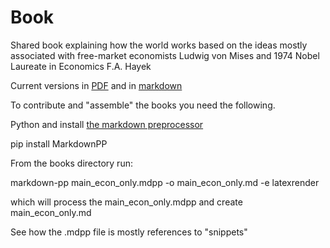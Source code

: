 # Book
Shared book explaining how the world works based on the ideas mostly associated with free-market economists Ludwig von Mises and 1974 Nobel Laureate in Economics F.A. Hayek


Current versions in <a href="./books/Book.pdf" target="_blank">PDF</a> and in <a href="./books/main_econ_only.md" target="_blank">markdown</a>



To contribute and "assemble" the books you need the following.

Python and install [the markdown preprocessor](https://github.com/jreese/markdown-pp)

pip install MarkdownPP

From the books directory run:

markdown-pp main_econ_only.mdpp -o main_econ_only.md -e latexrender

which will process the main_econ_only.mdpp and create main_econ_only.md

See how the .mdpp file is mostly references to "snippets"


